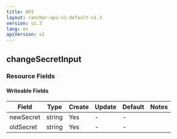 ```yaml
---
title: API
layout: rancher-api-v1-default-v1.3
version: v1.3
lang: en
apiVersion: v1
---
```


## changeSecretInput



### Resource Fields

#### Writeable Fields

Field | Type | Create | Update | Default | Notes
---|---|---|---|---|---
newSecret | string | Yes | - | - | 
oldSecret | string | Yes | - | - | 



<br>
